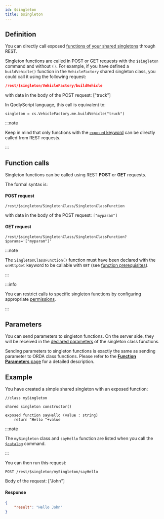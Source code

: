 ```yaml
---
id: $singleton
title: $singleton
---
```



## Definition

You can directly call exposed [functions of your shared singletons](../language/basics/lang-classes.md#singleton-classes) through REST.

Singleton functions are called in POST or GET requests with the `$singleton` command and without `()`. For example, if you have defined a `buildVehicle()` function in the `VehicleFactory` shared singleton class, you could call it using the following request:

```json
/rest/$singleton/VehicleFactory/buildVehicle
```

with data in the body of the POST request: ["truck"]

In QodlyScript language, this call is equivalent to:

```qs
singleton = cs.VehicleFactory.me.buildVehicle("truck")
```

:::note

Keep in mind that only functions with the [`exposed` keyword](../orda/data-model.md#exposed-vs-non-exposed-functions) can be directly called from REST requests.

:::



## Function calls

Singleton functions can be called using REST **POST** or **GET** requests.

The formal syntax is:

#### POST request

`/rest/$singleton/SingletonClass/SingletonClassFunction`

with data in the body of the POST request: `["myparam"]`


#### GET request

`/rest/$singleton/SingletonClass/SingletonClassFunction?$params='["myparam"]'`

:::note

The `SingletonClassFunction()` function must have been declared with the `onHttpGet` keyword to be callable with `GET` (see [function prerequisites](classFunctionsOverview.md#prerequisites)). 

:::


:::info

You can restrict calls to specific singleton functions by configuring appropriate [permissions](../studio/roles/permissionsFunctionLevel.md#configuring-function-permissions).

:::



## Parameters

You can send parameters to singleton functions. On the server side, they will be received in the [declared parameters](../language/basics/lang-parameters.md#declaring-parameters) of the singleton class functions.

Sending parameters to singleton functions is exactly the same as sending parameter to ORDA class functions. Please refer to the [**Function Parameters** page](classFunctionsParameters.md) for a detailed description.


## Example  

You have created a simple shared singleton with an exposed function:

```qs
//class mySingleton

shared singleton constructor()

exposed function sayHello (value : string)
	return "Hello "+value

```

:::note

The `mySingleton` class and `sayHello` function are listed when you call the [`$catalog`]($catalog.md#singleton) command.

:::


You can then run this request:  

```
POST /rest/$singleton/mySingleton/sayHello
```

Body of the request: ["John"]


#### Response

```json
{
	"result": "Hello John"
}
```
